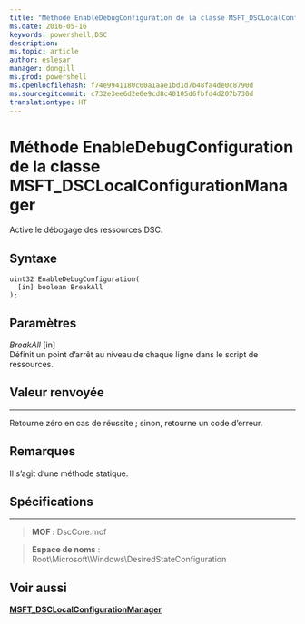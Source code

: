 ```yaml
---
title: "Méthode EnableDebugConfiguration de la classe MSFT_DSCLocalConfigurationManager"
ms.date: 2016-05-16
keywords: powershell,DSC
description: 
ms.topic: article
author: eslesar
manager: dongill
ms.prod: powershell
ms.openlocfilehash: f74e9941180c00a1aae1bd1d7b48fa4de0c8790d
ms.sourcegitcommit: c732e3ee6d2e0e9cd8c40105d6fbfd4d207b730d
translationtype: HT
---
```

# <a name="enabledebugconfiguration-method-of-the-msftdsclocalconfigurationmanager-class"></a>Méthode EnableDebugConfiguration de la classe MSFT_DSCLocalConfigurationManager

Active le débogage des ressources DSC.

<a name="syntax"></a>Syntaxe
------

```mof
uint32 EnableDebugConfiguration(
  [in] boolean BreakAll
);
```

<a name="parameters"></a>Paramètres
----------

*BreakAll* \[in\]  
Définit un point d’arrêt au niveau de chaque ligne dans le script de ressources.

## <a name="return-value"></a>Valeur renvoyée
------------

Retourne zéro en cas de réussite ; sinon, retourne un code d’erreur.

## <a name="remarks"></a>Remarques

Il s’agit d’une méthode statique.

## <a name="requirements"></a>Spécifications
------------
>**MOF :** DscCore.mof

>**Espace de noms** : Root\Microsoft\Windows\DesiredStateConfiguration


## <a name="see-also"></a>Voir aussi


[**MSFT_DSCLocalConfigurationManager**](msft-dsclocalconfigurationmanager.md)
 

 



